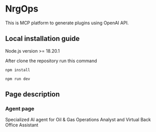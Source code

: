 # NrgOps

This is MCP platform to generate plugins using OpenAI API.

## Local installation guide

Node.js version >= 18.20.1

After clone the repository run this command
```
npm install
```
```
npm run dev
```

## Page description

### Agent page

Specialized AI agent for Oil & Gas Operations Analyst and Virtual Back Office Assistant